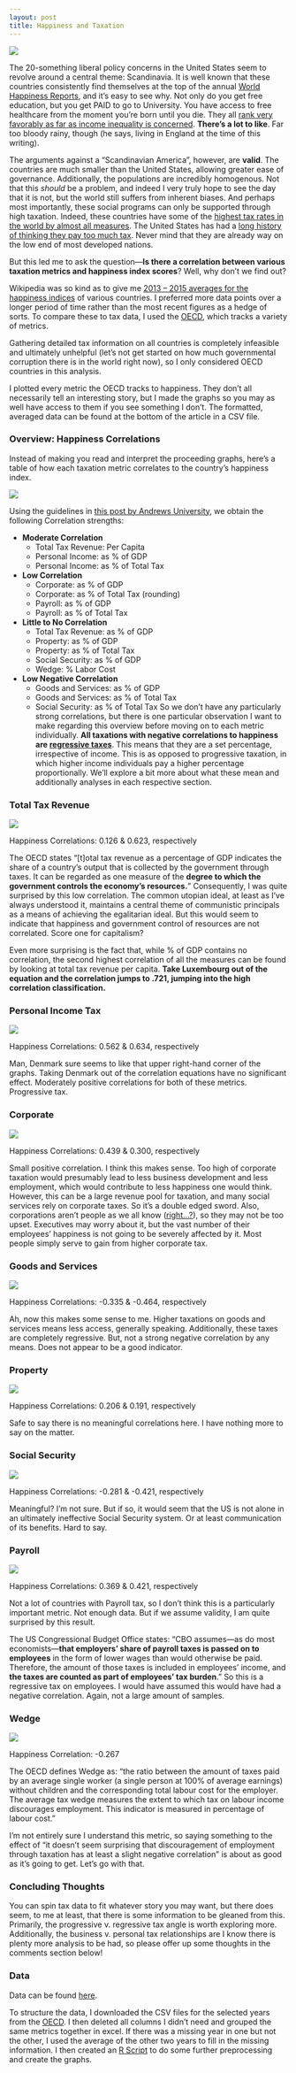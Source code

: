 ```yaml
---
layout: post
title: Happiness and Taxation 
---
```


![](/images/taxation_and_happiness/header.jpg)

The 20-something liberal policy concerns in the United States seem to revolve around a central theme: Scandinavia. It is well known that these countries consistently find themselves at the top of the annual [World Happiness Reports](https://en.wikipedia.org/wiki/World_Happiness_Report), and it’s easy to see why. Not only do you get free education, but you get PAID to go to University. You have access to free healthcare from the moment you’re born until you die. They all [rank very favorably as far as income inequality is concerned](https://en.wikipedia.org/wiki/List_of_countries_by_income_equality#Gini_coefficient.2C_after_taxes_and_transfers). **There’s a lot to like**. Far too bloody rainy, though (he says, living in England at the time of this writing).

The arguments against a “Scandinavian America”, however, are **valid**. The countries are much smaller than the United States, allowing greater ease of governance. Additionally, the populations are incredibly homogenous. Not that this *should* be a problem, and indeed I very truly hope to see the day that it is not, but the world still suffers from inherent biases. And perhaps most importantly, these social programs can only be supported through high taxation. Indeed, these countries have some of the [highest tax rates in the world by almost all measures](https://data.oecd.org/tax/tax-revenue.htm#indicator-table). The United States has had a [long history of thinking they pay too much tax](http://www.gallup.com/poll/1714/taxes.aspx). Never mind that they are already way on the low end of most developed nations.

But this led me to ask the question—**Is there a correlation between various taxation metrics and happiness index scores**? Well, why don’t we find out?

Wikipedia was so kind as to give me [2013 – 2015 averages for the happiness indices](https://en.wikipedia.org/wiki/World_Happiness_Report#2013-2015_averaged_ranking.5B6.5D) of various countries. I preferred more data points over a longer period of time rather than the most recent figures as a hedge of sorts. To compare these to tax data, I used the [OECD](https://data.oecd.org/tax/tax-wedge.htm#indicator-chart), which tracks a variety of metrics.

Gathering detailed tax information on all countries is completely infeasible and ultimately unhelpful (let’s not get started on how much governmental corruption there is in the world right now), so I only considered OECD countries in this analysis.

I plotted every metric the OECD tracks to happiness. They don’t all necessarily tell an interesting story, but I made the graphs so you may as well have access to them if you see something I don’t. The formatted, averaged data can be found at the bottom of the article in a CSV file.

### Overview: Happiness Correlations
Instead of making you read and interpret the proceeding graphs, here’s a table of how each taxation metric correlates to the country’s happiness index.

![](/images/taxation_and_happiness/correl-table.png)

Using the guidelines in [this post by Andrews University](https://www.andrews.edu/~calkins/math/edrm611/edrm05.htm), we obtain the following Correlation strengths:

+ **Moderate Correlation**
  + Total Tax Revenue: Per Capita
  + Personal Income: as % of GDP
  + Personal Income: as % of Total Tax
+ **Low Correlation**
  + Corporate: as % of GDP
  + Corporate: as % of Total Tax (rounding)
  + Payroll: as % of GDP
  + Payroll: as % of Total Tax
+ **Little to No Correlation**
  + Total Tax Revenue: as % of GDP
  + Property: as % of GDP
  + Property: as % of Total Tax
  + Social Security: as % of GDP
  + Wedge: % Labor Cost
+ **Low Negative Correlation**
  + Goods and Services: as % of GDP
  + Goods and Services: as % of Total Tax
  + Social Security: as % of Total Tax
So we don’t have any particularly strong correlations, but there is one particular observation I want to make regarding this overview before moving on to each metric individually. **All taxations with negative correlations to happiness are [regressive taxes](https://en.wikipedia.org/wiki/Regressive_tax)**. This means that they are a set percentage, irrespective of income. This is as opposed to progressive taxation, in which higher income individuals pay a higher percentage proportionally. We’ll explore a bit more about what these mean and additionally analyses in each respective section.

### Total Tax Revenue
![](/images/taxation_and_happiness/tax-rev-pair.png)

Happiness Correlations: 0.126 & 0.623, respectively

The OECD states “[t]otal tax revenue as a percentage of GDP indicates the share of a country’s output that is collected by the government through taxes. It can be regarded as one measure of the **degree to which the government controls the economy’s resources.**” Consequently, I was quite surprised by this low correlation. The common utopian ideal, at least as I’ve always understood it, maintains a central theme of communistic principals as a means of achieving the egalitarian ideal. But this would seem to indicate that happiness and government control of resources are not correlated. Score one for capitalism?

Even more surprising is the fact that, while % of GDP contains no correlation, the second highest correlation of all the measures can be found by looking at total tax revenue per capita. **Take Luxembourg out of the equation and the correlation jumps to .721, jumping into the high correlation classification.**

### Personal Income Tax
![](/images/taxation_and_happiness/pers-inc-pair.png)

Happiness Correlations: 0.562 & 0.634, respectively

Man, Denmark sure seems to like that upper right-hand corner of the graphs. Taking Denmark out of the correlation equations have no significant effect. Moderately positive correlations for both of these metrics. Progressive tax.

### Corporate
![](/images/taxation_and_happiness/corp-pair.png)

Happiness Correlations: 0.439 & 0.300, respectively

Small positive correlation. I think this makes sense. Too high of corporate taxation would presumably lead to less business development and less employment, which would contribute to less happiness one would think. However, this can be a large revenue pool for taxation, and many social services rely on corporate taxes. So it’s a double edged sword. Also, corporations aren’t people as we all know ([right…?](https://en.wikipedia.org/wiki/Citizens_United_v._FEC)), so they may not be too upset. Executives may worry about it, but the vast number of their employees’ happiness is not going to be severely affected by it. Most people simply serve to gain from higher corporate tax.

### Goods and Services
![](/images/taxation_and_happiness/gas-pair.png)

Happiness Correlations: -0.335 & -0.464, respectively

Ah, now this makes some sense to me. Higher taxations on goods and services means less access, generally speaking. Additionally, these taxes are completely regressive. But, not a strong negative correlation by any means. Does not appear to be a good indicator.

### Property
![](/images/taxation_and_happiness/prop-pair.png)

Happiness Correlations: 0.206 & 0.191, respectively

Safe to say there is no meaningful correlations here. I have nothing more to say on the matter.

### Social Security
![](/images/taxation_and_happiness/soc-sec-pair.png)

Happiness Correlations: -0.281 & -0.421, respectively

Meaningful? I’m not sure. But if so, it would seem that the US is not alone in an ultimately ineffective Social Security system. Or at least communication of its benefits. Hard to say.

### Payroll
![](/images/taxation_and_happiness/payroll-pair.png)

Happiness Correlations: 0.369 & 0.421, respectively

Not a lot of countries with Payroll tax, so I don’t think this is a particularly important metric. Not enough data. But if we assume validity, I am quite surprised by this result.

The US Congressional Budget Office states: “CBO assumes—as do most economists—**that employers’ share of payroll taxes is passed on to employees** in the form of lower wages than would otherwise be paid. Therefore, the amount of those taxes is included in employees’ income, and **the taxes are counted as part of employees’ tax burden**.” So this is a regressive tax on employees. I would have assumed this would have had a negative correlation. Again, not a large amount of samples.

### Wedge
![](/images/taxation_and_happiness/wedge.png)

Happiness Correlation: -0.267

The OECD defines Wedge as: “the ratio between the amount of taxes paid by an average single worker (a single person at 100% of average earnings) without children and the corresponding total labour cost for the employer. The average tax wedge measures the extent to which tax on labour income discourages employment. This indicator is measured in percentage of labour cost.”

I’m not entirely sure I understand this metric, so saying something to the effect of “it doesn’t seem surprising that discouragement of employment through taxation has at least a slight negative correlation” is about as good as it’s going to get. Let’s go with that.

### Concluding Thoughts
You can spin tax data to fit whatever story you may want, but there does seem, to me at least, that there is some information to be gleaned from this. Primarily, the progressive v. regressive tax angle is worth exploring more. Additionally, the business v. personal tax relationships are I know there is plenty more analysis to be had, so please offer up some thoughts in the comments section below!

### Data
Data can be found [here](/assets/data.csv).

To structure the data, I downloaded the CSV files for the selected years from the [OECD](https://data.oecd.org/tax/tax-revenue.htm#indicator-chart). I then deleted all columns I didn’t need and grouped the same metrics together in excel. If there was a missing year in one but not the other, I used the average of the other two years to fill in the missing information. I then created an [R Script](https://pastebin.com/iid0Uvvt) to do some further preprocessing and create the graphs.
